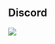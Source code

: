 
## Discord
<a href="https://discord.com/users/578594879681331200"  align="left">
    <img src="https://lanyard.cnrad.dev/api/578594879681331200?theme=light&bg=F4BFC7&borderRadius=15px&animated=true&idleMessage=1937%20(.%20%E2%9D%9B%20%E1%B4%97%20%E2%9D%9B.)">
</a>
